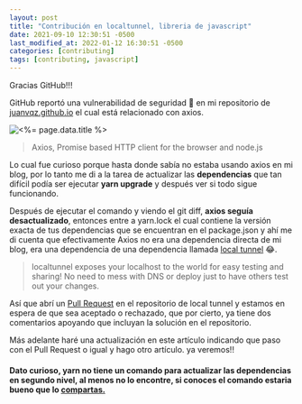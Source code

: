 ```yaml
---
layout: post
title: "Contribución en localtunnel, libreria de javascript"
date: 2021-09-10 12:30:51 -0500
last_modified_at: 2022-01-12 16:30:51 -0500
categories: [contributing]
tags: [contributing, javascript]
---
```


Gracias GitHub!!!

GitHub reportó una vulnerabilidad de seguridad 🙈 en mi repositorio de [juanvqz.github.io](https://github.com/JuanVqz/juanvqz.github.io) el cual está relacionado con axios.

![<%= page.data.title %>](https://res.cloudinary.com/juanvqz/image/upload/w_1200,c_limit,q_80/v1/blog/2021-09-10/dependabot_rnncdz.jpg#center)

> Axios, Promise based HTTP client for the browser and node.js

Lo cual fue curioso porque hasta donde sabía no estaba usando axios en mi blog, por lo tanto me di a la tarea de actualizar las **dependencias** que tan difícil podía ser ejecutar **yarn upgrade** y después ver si todo sigue funcionando.

Después de ejecutar el comando y viendo el git diff, **axios seguía desactualizado**, entonces entre a yarn.lock el cual contiene la versión exacta de tus dependencias que se encuentran en el package.json y ahí me di cuenta que efectivamente Axios no era una dependencia directa de mi blog, era una dependencia de una dependencia llamada [local tunnel](https://github.com/localtunnel/localtunnel) 😂.

> localtunnel exposes your localhost to the world for easy testing and sharing! No need to mess with DNS or deploy just to have others test out your changes.

Así que abrí un [Pull Request](https://github.com/localtunnel/localtunnel/pull/432) en el repositorio de local tunnel y estamos en espera de que sea aceptado o rechazado, que por cierto, ya tiene dos comentarios apoyando que incluyan la solución en el repositorio.

Más adelante haré una actualización en este artículo indicando que paso con el Pull Request o igual y hago otro artículo. ya veremos!!

#### Dato curioso, yarn no tiene un comando para actualizar las dependencias en segundo nivel, al menos no lo encontre, si conoces el comando estaria bueno que lo [compartas.](https://github.com/JuanVqz/juanvqz.github.io/discussions)
